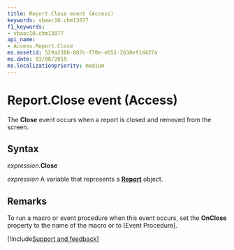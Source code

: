 ```yaml
---
title: Report.Close event (Access)
keywords: vbaac10.chm13877
f1_keywords:
- vbaac10.chm13877
api_name:
- Access.Report.Close
ms.assetid: 529a238b-087c-f70e-e651-2630ef1d427a
ms.date: 03/08/2019
ms.localizationpriority: medium
---
```



# Report.Close event (Access)

The **Close** event occurs when a report is closed and removed from the screen.


## Syntax

_expression_.**Close**

_expression_ A variable that represents a **[Report](Access.Report.md)** object.


## Remarks

To run a macro or event procedure when this event occurs, set the **OnClose** property to the name of the macro or to [Event Procedure].




[!include[Support and feedback](~/includes/feedback-boilerplate.md)]